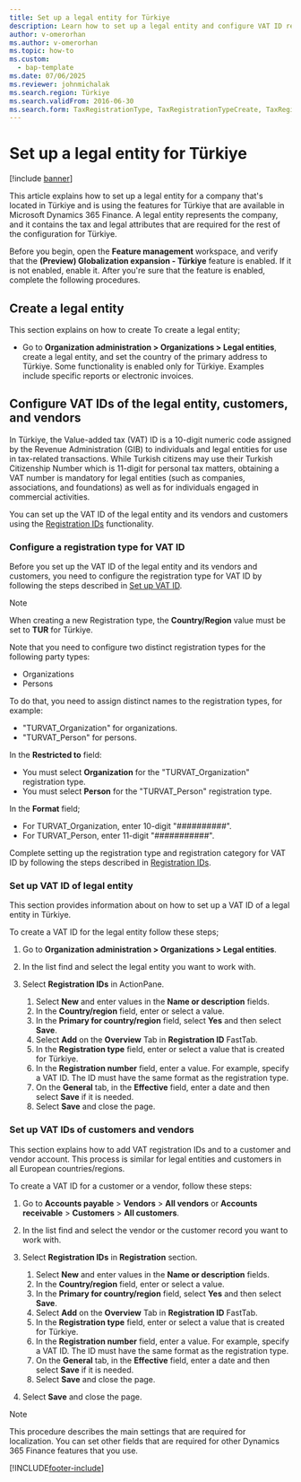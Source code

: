 ```yaml
---
title: Set up a legal entity for Türkiye
description: Learn how to set up a legal entity and configure VAT ID registration prerequisites in Microsoft Dynamics 365 Finance, including creating registration types and assigning them to registration categories for legal entities, customers, and vendors.
author: v-omerorhan
ms.author: v-omerorhan
ms.topic: how-to
ms.custom: 
  - bap-template
ms.date: 07/06/2025
ms.reviewer: johnmichalak
ms.search.region: Türkiye
ms.search.validFrom: 2016-06-30
ms.search.form: TaxRegistrationType, TaxRegistrationTypeCreate, TaxRegistrationLegislationTypes
---
```


# Set up a legal entity for Türkiye

[!include [banner](../../includes/banner.md)]

This article explains how to set up a legal entity for a company that's located in Türkiye and is using the features for Türkiye that are available in Microsoft Dynamics 365 Finance. 
A legal entity represents the company, and it contains the tax and legal attributes that are required for the rest of the configuration for Türkiye.

Before you begin, open the **Feature management** workspace, and verify that the **(Preview) Globalization expansion - Türkiye** feature is enabled. 
If it is not enabled, enable it. After you're sure that the feature is enabled, complete the following procedures.

## Create a legal entity

This section explains on how to create
To create a legal entity;

- Go to **Organization administration > Organizations > Legal entities**, create a legal entity, and set the country of the primary address to Türkiye. Some functionality is enabled only for Türkiye. Examples include specific reports or electronic invoices.

## Configure VAT IDs of the legal entity, customers, and vendors

In Türkiye, the Value-added tax (VAT) ID is a 10-digit numeric code assigned by the Revenue Administration (GIB) to individuals and legal entities for use in tax-related transactions. 
While Turkish citizens may use their Turkish Citizenship Number which is 11-digit for personal tax matters, obtaining a VAT number is mandatory for legal entities (such as companies, associations, and foundations) as well as for individuals engaged in commercial activities.

You can set up the VAT ID of the legal entity and its vendors and customers using the [Registration IDs](../../localizations/europe/emea-registration-ids.md) functionality.

### Configure a registration type for VAT ID

Before you set up the VAT ID of the legal entity and its vendors and customers, you need to configure the registration type for VAT ID by following the steps described in [Set up VAT ID](../../localizations/europe/eur-00015-vat-id.md).

> [!NOTE] 
> When creating a new Registration type, the **Country/Region** value must be set to **TUR** for Türkiye.

Note that you need to configure two distinct registration types for the following party types:

- Organizations
- Persons

To do that, you need to assign distinct names to the registration types, for example:

- "TURVAT_Organization" for organizations.
- "TURVAT_Person" for persons.

In the **Restricted to** field:

- You must select **Organization** for the "TURVAT_Organization" registration type.
- You must select **Person** for the "TURVAT_Person" registration type.

In the **Format** field;

- For TURVAT_Organization, enter 10-digit "##########".
- For TURVAT_Person, enter 11-digit "###########".

Complete setting up the registration type and registration category for VAT ID by following the steps described in [Registration IDs](../../localizations/europe/emea-registration-ids.md).

### Set up VAT ID of legal entity

This section provides information about on how to set up a VAT ID of a legal entity in Türkiye.

To create a VAT ID for the legal entity follow these steps; 

1. Go to **Organization administration > Organizations > Legal entities**.
1. In the list find and select the legal entity you want to work with.
1. Select **Registration IDs** in ActionPane.

	1. Select **New** and enter values in the **Name or description** fields.
	1. In the **Country/region** field, enter or select a value.
	1. In the **Primary for country/region** field, select **Yes** and then select **Save**.	
	1. Select **Add** on the **Overview** Tab in **Registration ID** FastTab.
	1. In the **Registration type** field, enter or select a value that is created for Türkiye.
	1. In the **Registration number** field, enter a value. For example, specify a VAT ID. The ID must have the same format as the registration type.
	1. On the **General** tab, in the **Effective** field, enter a date and then select **Save** if it is needed.
	1. Select **Save** and close the page.


### Set up VAT IDs of customers and vendors

This section explains how to add VAT registration IDs and to a customer and vendor account. This process is similar for legal entities and customers in all European countries/regions. 

To create a VAT ID for a customer or a vendor, follow these steps:

1. Go to **Accounts payable** > **Vendors** > **All vendors** or **Accounts receivable** > **Customers** > **All customers**.
1. In the list find and select the vendor or the customer record you want to work with.
1. Select **Registration IDs** in **Registration** section.

	1. Select **New** and enter values in the **Name or description** fields.
	1. In the **Country/region** field, enter or select a value.
	1. In the **Primary for country/region** field, select **Yes** and then select **Save**.	
	1. Select **Add** on the **Overview** Tab in **Registration ID** FastTab.
	1. In the **Registration type** field, enter or select a value that is created for Türkiye.
	1. In the **Registration number** field, enter a value. For example, specify a VAT ID. The ID must have the same format as the registration type.
	1. On the **General** tab, in the **Effective** field, enter a date and then select **Save** if it is needed.
	1. Select **Save** and close the page.

1. Select **Save** and close the page.

> [!NOTE] 
> This procedure describes the main settings that are required for localization. You can set other fields that are required for other Dynamics 365 Finance features that you use.



[!INCLUDE[footer-include](../../../includes/footer-banner.md)]
